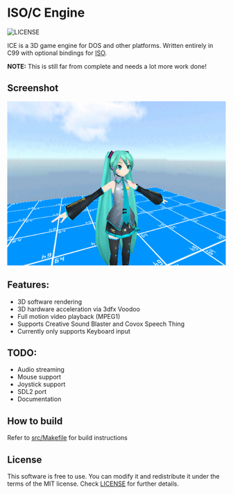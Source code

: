 # ISO/C Engine
![LICENSE](https://img.shields.io/badge/LICENSE-MIT-green.svg)

ICE is a 3D game engine for DOS and other platforms. Written entirely in C99 with optional bindings for [ISO](https://github.com/0x1ED1CE/ISO).

**NOTE:** This is still far from complete and needs a lot more work done!

## Screenshot

<img src="/screenshots/world.png?raw=true">

## Features:
- 3D software rendering
- 3D hardware acceleration via 3dfx Voodoo
- Full motion video playback (MPEG1)
- Supports Creative Sound Blaster and Covox Speech Thing
- Currently only supports Keyboard input

## TODO:
- Audio streaming
- Mouse support
- Joystick support
- SDL2 port
- Documentation

## How to build
Refer to [src/Makefile](src/Makefile) for build instructions

## License
This software is free to use. You can modify it and redistribute it under the terms of the 
MIT license. Check [LICENSE](LICENSE) for further details.
